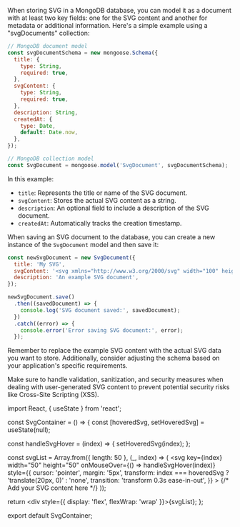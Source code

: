 When storing SVG in a MongoDB database, you can model it as a document with at least two key fields: one for the SVG content and another for metadata or additional information. Here's a simple example using a "svgDocuments" collection:

```javascript
// MongoDB document model
const svgDocumentSchema = new mongoose.Schema({
  title: {
    type: String,
    required: true,
  },
  svgContent: {
    type: String,
    required: true,
  },
  description: String,
  createdAt: {
    type: Date,
    default: Date.now,
  },
});

// MongoDB collection model
const SvgDocument = mongoose.model('SvgDocument', svgDocumentSchema);
```

In this example:

- `title`: Represents the title or name of the SVG document.
- `svgContent`: Stores the actual SVG content as a string.
- `description`: An optional field to include a description of the SVG document.
- `createdAt`: Automatically tracks the creation timestamp.

When saving an SVG document to the database, you can create a new instance of the `SvgDocument` model and then save it:

```javascript
const newSvgDocument = new SvgDocument({
  title: 'My SVG',
  svgContent: '<svg xmlns="http://www.w3.org/2000/svg" width="100" height="100"><circle cx="50" cy="50" r="40" fill="red" /></svg>',
  description: 'An example SVG document',
});

newSvgDocument.save()
  .then((savedDocument) => {
    console.log('SVG document saved:', savedDocument);
  })
  .catch((error) => {
    console.error('Error saving SVG document:', error);
  });
```

Remember to replace the example SVG content with the actual SVG data you want to store. Additionally, consider adjusting the schema based on your application's specific requirements.

Make sure to handle validation, sanitization, and security measures when dealing with user-generated SVG content to prevent potential security risks like Cross-Site Scripting (XSS).


import React, { useState } from 'react';

const SvgContainer = () => {
  const [hoveredSvg, setHoveredSvg] = useState(null);

  const handleSvgHover = (index) => {
    setHoveredSvg(index);
  };

  const svgList = Array.from({ length: 50 }, (_, index) => (
    <svg
      key={index}
      width="50"
      height="50"
      onMouseOver={() => handleSvgHover(index)}
      style={{
        cursor: 'pointer',
        margin: '5px',
        transform: index === hoveredSvg ? 'translate(20px, 0)' : 'none',
        transition: 'transform 0.3s ease-in-out',
      }}
    >
      {/* Add your SVG content here */}
      <circle cx="25" cy="25" r="20" fill="blue" />
    </svg>
  ));

  return <div style={{ display: 'flex', flexWrap: 'wrap' }}>{svgList}</div>;
};

export default SvgContainer;
